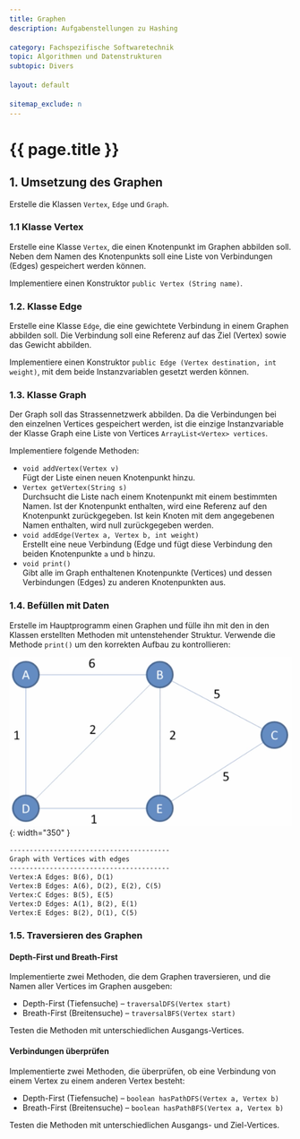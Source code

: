```yaml
---
title: Graphen
description: Aufgabenstellungen zu Hashing

category: Fachspezifische Softwaretechnik
topic: Algorithmen und Datenstrukturen
subtopic: Divers

layout: default

sitemap_exclude: n
---
```


# {{ page.title }} 

## 1. Umsetzung des Graphen 

Erstelle die Klassen `Vertex`, `Edge` und `Graph`.

### 1.1 Klasse Vertex

Erstelle eine Klasse `Vertex`, die einen Knotenpunkt im Graphen abbilden soll. Neben dem Namen des Knotenpunkts soll eine Liste von Verbindungen (Edges) gespeichert werden können.

Implementiere einen Konstruktor `public Vertex (String name)`.

### 1.2. Klasse Edge
Erstelle eine Klasse `Edge`, die eine gewichtete Verbindung in einem Graphen abbilden soll. Die Verbindung soll eine Referenz auf das Ziel (Vertex) sowie das Gewicht abbilden.

Implementiere einen Konstruktor `public Edge (Vertex destination, int weight)`,
mit dem beide Instanzvariablen gesetzt werden können.

### 1.3. Klasse Graph
Der Graph soll das Strassennetzwerk abbilden. Da die Verbindungen bei den einzelnen Vertices gespeichert werden, ist die einzige Instanzvariable der Klasse Graph eine Liste von Vertices `ArrayList<Vertex> vertices`.

Implementiere folgende Methoden:
* `void addVertex(Vertex v)`<br>
Fügt der Liste einen neuen Knotenpunkt hinzu.
* `Vertex getVertex(String s)`<br>
  Durchsucht die Liste nach einem Knotenpunkt mit einem bestimmten Namen. Ist der Knotenpunkt enthalten, wird eine Referenz auf den Knotenpunkt zurückgegeben. Ist kein Knoten mit dem angegebenen Namen enthalten, wird null zurückgegeben werden.
* `void addEdge(Vertex a, Vertex b, int weight)`<br>
Erstellt eine neue Verbindung (Edge und fügt diese Verbindung den beiden Knotenpunkte `a` und `b` hinzu.
* `void print()`<br>
Gibt alle im Graph enthaltenen Knotenpunkte (Vertices) und dessen Verbindungen (Edges) zu anderen Knotenpunkten aus.

### 1.4. Befüllen mit Daten
Erstelle im Hauptprogramm einen Graphen und fülle ihn mit den in den Klassen erstellten Methoden mit untenstehender Struktur. Verwende die Methode `print()` um den korrekten Aufbau zu kontrollieren:

![java_graph_simple.png](img/java_graph_simple.png){: width="350" }


```console
----------------------------------------
Graph with Vertices with edges
----------------------------------------
Vertex:A Edges: B(6), D(1)
Vertex:B Edges: A(6), D(2), E(2), C(5)
Vertex:C Edges: B(5), E(5)
Vertex:D Edges: A(1), B(2), E(1)
Vertex:E Edges: B(2), D(1), C(5)
```


### 1.5. Traversieren des Graphen

#### Depth-First und Breath-First
Implementierte zwei Methoden, die dem Graphen traversieren, und die Namen aller Vertices im Graphen ausgeben:

* Depth-First (Tiefensuche) – `traversalDFS(Vertex start)`
* Breath-First (Breitensuche) – `traversalBFS(Vertex start)`

Testen die Methoden mit unterschiedlichen Ausgangs-Vertices.


#### Verbindungen überprüfen
Implementierte zwei Methoden, die überprüfen, ob eine Verbindung von einem Vertex zu einem anderen Vertex besteht:

* Depth-First (Tiefensuche) – `boolean hasPathDFS(Vertex a, Vertex b)`
* Breath-First (Breitensuche) – `boolean hasPathBFS(Vertex a, Vertex b)`

Testen die Methoden mit unterschiedlichen Ausgangs- und Ziel-Vertices.
